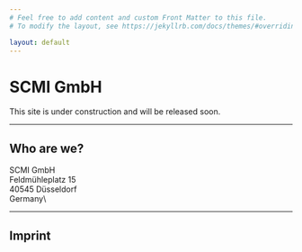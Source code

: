 ```yaml
---
# Feel free to add content and custom Front Matter to this file.
# To modify the layout, see https://jekyllrb.com/docs/themes/#overriding-theme-defaults

layout: default
---
```


# SCMI GmbH
  
This site is under construction and will be released soon.
***
## Who are we?
SCMI GmbH\
Feldmühleplatz 15\
40545 Düsseldorf\
Germany\

***

## Imprint

